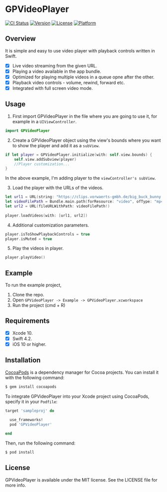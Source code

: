 # GPVideoPlayer

[![CI Status](https://img.shields.io/travis/pgpt10/GPVideoPlayer.svg?style=flat)](https://travis-ci.org/pgpt10/GPVideoPlayer)
[![Version](https://img.shields.io/cocoapods/v/GPVideoPlayer.svg?style=flat)](https://cocoapods.org/pods/GPVideoPlayer)
[![License](https://img.shields.io/cocoapods/l/GPVideoPlayer.svg?style=flat)](https://cocoapods.org/pods/GPVideoPlayer)
[![Platform](https://img.shields.io/cocoapods/p/GPVideoPlayer.svg?style=flat)](https://cocoapods.org/pods/GPVideoPlayer)

## Overview
It is simple and easy to use video player with playback controls written in Swift.

- [x] Live video streaming from the given URL.
- [x] Playing a video available in the app bundle.
- [x] Optimized for playing multiple videos in a queue opne after the other.
- [x] Playback video controls - volume, rewind, forward etc.
- [x] Integrated with full screen video mode.

## Usage

1. First import GPVideoPlayer in the file where you are going to use it, for example in a `UIViewController`.
```swift
import GPVideoPlayer
```

2. Create a GPVideoPlayer object using the view's bounds where you want to show the player and add it as a `subView`. 
```swift
if let player = GPVideoPlayer.initialize(with: self.view.bounds) {
    self.view.addSubview(player)
    //Player customization...
}
```
In the above example, I'm adding player to the `viewController's subView`.

3. Load the player with the URLs of the videos.
```swift
let url1 = URL(string: "https://clips.vorwaerts-gmbh.de/big_buck_bunny.mp4")!
let videoFilePath = Bundle.main.path(forResource: "video", ofType: "mp4")
let url2 = URL(fileURLWithPath: videoFilePath!)
            
player.loadVideos(with: [url1, url2])
```

4. Additional customization parameters.
```swift
player.isToShowPlaybackControls = true
player.isMuted = true
```

5. Play the videos in player.
```swift
player.playVideo()
```

## Example

To run the example project, 

1. Clone the repo.
2. Open `GPVideoPlayer -> Example -> GPVideoPlayer.xcworkspace`
3. Run the project (cmd + R)

## Requirements

- [x] Xcode 10.
- [x] Swift 4.2.
- [x] iOS 10 or higher.

## Installation

[CocoaPods](http://cocoapods.org) is a dependency manager for Cocoa projects. You can install it with the following command:

```bash
$ gem install cocoapods
```

To integrate GPVideoPlayer into your Xcode project using CocoaPods, specify it in your `Podfile`:

```ruby
target 'sampleproj' do

  use_frameworks!
  pod 'GPVideoPlayer'
  
end
```

Then, run the following command:

```bash
$ pod install
```

## License

GPVideoPlayer is available under the MIT license. See the LICENSE file for more info.
